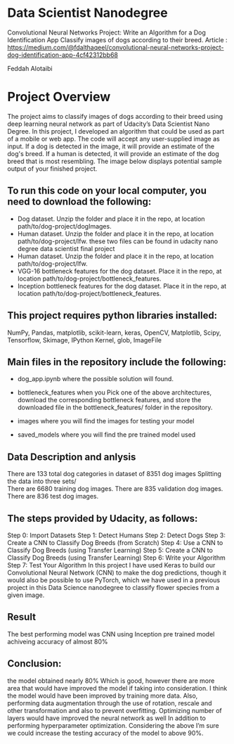 # Data Scientist Nanodegree
Convolutional Neural Networks
Project: Write an Algorithm for a Dog Identification App
Classify images of dogs according to their breed.
Article : https://medium.com/@fdalthaqeel/convolutional-neural-networks-project-dog-identification-app-4cf42312bb68

Feddah Alotaibi 


# Project Overview
The project aims to classify images of dogs according to their breed using deep learning neural network as part of Udacity’s Data Scientist Nano Degree.  In this project, I developed an algorithm that could be used as part of a mobile or web app.  The code will accept any user-supplied image as input.  If a dog is detected in the image, it will provide an estimate of the dog's breed.  If a human is detected, it will provide an estimate of the dog breed that is most resembling.  The image below displays potential sample output of your finished project.

## To run this code on your local computer, you need to download the following:

- Dog dataset. Unzip the folder and place it in the repo, at location path/to/dog-project/dogImages.
- Human dataset. Unzip the folder and place it in the repo, at location path/to/dog-project/lfw.
  these two files can be found in udacity nano degree data scientist final project 
- Human dataset. Unzip the folder and place it in the repo, at location path/to/dog-project/lfw.
- VGG-16 bottleneck features for the dog dataset. Place it in the repo, at location path/to/dog-project/bottleneck_features.
- Inception bottleneck features for the dog dataset. Place it in the repo, at location path/to/dog-project/bottleneck_features.

## This project requires python libraries installed:
NumPy, Pandas, matplotlib, scikit-learn, keras, OpenCV, Matplotlib, Scipy, Tensorflow, Skimage, IPython Kernel, glob, ImageFile  

## Main files in the repository include the following:
- dog_app.ipynb where the possible solution will found.

- bottleneck_features when you Pick one of the above architectures, download the corresponding bottleneck features, and store the downloaded file in the bottleneck_features/ folder in the repository.

- images where you will find the images for testing your model 

- saved_models where you will find the pre trained model used 

## Data Description and anlysis 
There are 133 total dog categories in dataset of 8351 dog images 
Splitting the data into three sets/  
There are 6680 training dog images. 
There are 835 validation dog images. 
There are 836 test dog images.

## The steps provided by Udacity, as follows:
Step 0: Import Datasets
Step 1: Detect Humans
Step 2: Detect Dogs
Step 3: Create a CNN to Classify Dog Breeds (from Scratch)
Step 4: Use a CNN to Classify Dog Breeds (using Transfer Learning)
Step 5: Create a CNN to Classify Dog Breeds (using Transfer Learning)
Step 6: Write your Algorithm
Step 7: Test Your Algorithm
In this project I have used Keras to build our Convolutional Neural Network (CNN) to make the dog predictions, though it would also be possible to use PyTorch, which we have used in a previous project in this Data Science nanodegree to classify flower species from a given image.

## Result 

The best performing model was CNN using Inception pre trained model achiveing accuracy of almost 80% 

## Conclusion: 
the model obtained nearly 80% Which is good, however there are more area that would have improved the model if taking into consideration. 
I think the model would have been improved by training more data. Also, performing data augmentation through the use of rotation, rescale and other transformation and also to prevent overfitting. Optimizing number of layers would have improved the neural network as well
In addition to performing hyperparameter optimization. Considering the above I’m sure we could increase the testing accuracy of the model to above 90%.


